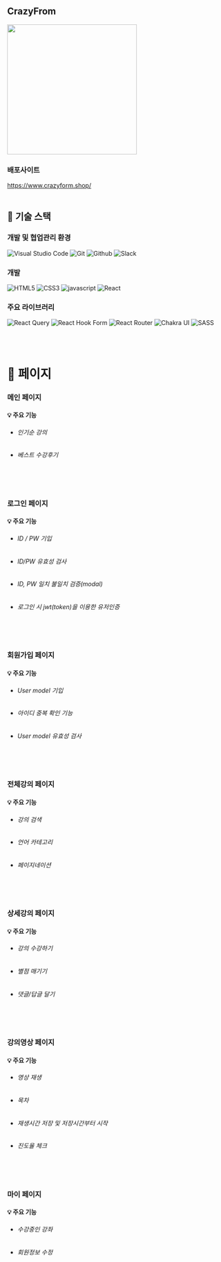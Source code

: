 ## CrazyFrom
<img width="300px" src="https://cdn.discordapp.com/attachments/1081104144535920651/1098527752845537380/logo2.png"/>

### 배포사이트 
https://www.crazyform.shop/
<br />
<br />
## 🔧 기술 스택

### 개발 및 협업관리 환경
![Visual Studio Code](https://img.shields.io/badge/Visual%20Studio%20Code-007ACC?style=for-the-badge&logo=Visual%20Studio%20Code&logoColor=white)
![Git](https://img.shields.io/badge/Git-F05032?style=for-the-badge&logo=Git&logoColor=white)
![Github](https://img.shields.io/badge/GitHub-181717?style=for-the-badge&logo=GitHub&logoColor=white)     <img alt="Slack" src ="https://img.shields.io/badge/Discord-7289DA?style=for-the-badge&logo=discord&logoColor=white"/></a>


### 개발

![HTML5](https://img.shields.io/badge/html5-%23E34F26.svg?style=for-the-badge&logo=html5&logoColor=white)
![CSS3](https://img.shields.io/badge/css3-%231572B6.svg?style=for-the-badge&logo=css3&logoColor=white)
![javascript](https://img.shields.io/badge/javascript-444444?style=for-the-badge&logo=javascript)
![React](https://img.shields.io/badge/react-%2320232a.svg?style=for-the-badge&logo=react&logoColor=%2361DAFB)




### 주요 라이브러리

![React Query](https://img.shields.io/badge/-React%20Query-FF4154?style=for-the-badge&logo=react%20query&logoColor=white)
![React Hook Form](https://img.shields.io/badge/React%20Hook%20Form-%23EC5990.svg?style=for-the-badge&logo=reacthookform&logoColor=white)
  ![React Router](https://img.shields.io/badge/React_Router-CA4245?style=for-the-badge&logo=react-router&logoColor=white)
	![Chakra UI](https://img.shields.io/badge/Chakra_UI-319795?style=for-the-badge&logo=Chakra-UI&logoColor=white)
	![SASS](https://img.shields.io/badge/SASS-hotpink.svg?style=for-the-badge&logo=SASS&logoColor=white)

<!--### ⚙️ Dependency
sass

apollo/client

axios

js-cookie


@tanstack/react-query

@tanstack/react-query-devtools

react-js-pagination

styled-components

react-responsive-carousel

react-player

react-hook-form

axios

@chakra-ui/react

chakra-ui/icons

react-icons

@fortawesome/free-solid-svg-icons

react-router-dom-->

<br />
<br />

# 📄 페이지


  ### 메인 페이지



####  💡 주요 기능 

 - ###### 인기순 강의
 - ###### 베스트 수강후기

 <br/><br/>

 ### 로그인 페이지


####  💡 주요 기능 

 - ###### ID / PW 기입
 - ###### ID/PW 유효성 검사
 - ###### ID, PW 일치 불일치 검증(modal)
 - ###### 로그인 시 jwt(token)을 이용한 유저인증
 
 
 <br/><br/>
  ### 회원가입 페이지
 
####  💡 주요 기능 

 - ###### User model 기입
 - ###### 아이디 중복 확인 기능
 - ###### User model 유효성 검사
 
 
 <br/><br/>

### 전체강의 페이지
 
 


####  💡 주요 기능 

 - ###### 강의 검색 
 - ###### 언어 카테고리
 - ###### 페이지네이션
 
 
 <br/><br/>
### 상세강의 페이지




####  💡 주요 기능 

 - ###### 강의 수강하기
 - ###### 별점 매기기
 - ###### 댓글/답글 달기


<br/><br/>


### 강의영상 페이지




####  💡 주요 기능 

 - ###### 영상 재생
 - ###### 목차
 - ###### 재생시간 저장 및 저장시간부터 시작
 -  ###### 진도율 체크


<br/><br/>

  ### 마이 페이지


####  💡 주요 기능  

  - ###### 수강중인 강좌
  - ###### 회원정보 수정
 
 



 
 

 


<!--### 📋 DB Model Diagram
diagram
<img src="https://media.discordapp.net/attachments/1078553548494741584/1098495585067225179/DB_.png?width=1693&height=865"/>-->

